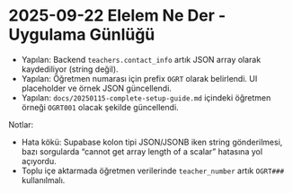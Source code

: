 # 2025-09-22 Elelem Ne Der - Uygulama Günlüğü

- Yapılan: Backend `teachers.contact_info` artık JSON array olarak kaydediliyor (string değil).
- Yapılan: Öğretmen numarası için prefix `OGRT` olarak belirlendi. UI placeholder ve örnek JSON güncellendi.
- Yapılan: `docs/20250115-complete-setup-guide.md` içindeki öğretmen örneği `OGRT001` olacak şekilde güncellendi.

Notlar:
- Hata kökü: Supabase kolon tipi JSON/JSONB iken string gönderilmesi, bazı sorgularda “cannot get array length of a scalar” hatasına yol açıyordu.
- Toplu içe aktarmada öğretmen verilerinde `teacher_number` artık `OGRT###` kullanılmalı.
